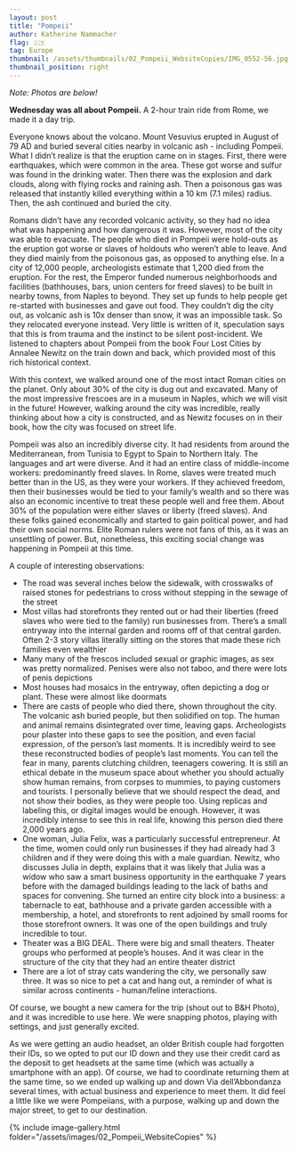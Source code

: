 ```yaml
---
layout: post
title: "Pompeii"
author: Katherine Nammacher
flag: 🇮🇹
tag: Europe
thumbnail: /assets/thumbnails/02_Pompeii_WebsiteCopies/IMG_0552-56.jpg
thumbnail_position: right
---
```


_Note: Photos are below!_

**Wednesday was all about Pompeii.** A 2-hour train ride from Rome, we made it a day trip.

Everyone knows about the volcano. Mount Vesuvius erupted in August of 79 AD and buried several cities nearby in volcanic ash - including Pompeii. What I didn’t realize is that the eruption came on in stages. First, there were earthquakes, which were common in the area. These got worse and sulfur was found in the drinking water. Then there was the explosion and dark clouds, along with flying rocks and raining ash. Then a poisonous gas was released that instantly killed everything within a 10 km (7.1 miles) radius. Then, the ash continued and buried the city.

Romans didn’t have any recorded volcanic activity, so they had no idea what was happening and how dangerous it was. However, most of the city was able to evacuate. The people who died in Pompeii were hold-outs as the eruption got worse or slaves of holdouts who weren’t able to leave. And they died mainly from the poisonous gas, as opposed to anything else. In a city of 12,000 people, archeologists estimate that 1,200 died from the eruption. For the rest, the Emperor funded numerous neighborhoods and facilities (bathhouses, bars, union centers for freed slaves) to be built in nearby towns, from Naples to beyond. They set up funds to help people get re-started with businesses and gave out food. They couldn’t dig the city out, as volcanic ash is 10x denser than snow, it was an impossible task. So they relocated everyone instead. Very little is written of it, speculation says that this is from trauma and the instinct to be silent post-incident. We listened to chapters about Pompeii from the book Four Lost Cities by Annalee Newitz on the train down and back, which provided most of this rich historical context.

With this context, we walked around one of the most intact Roman cities on the planet. Only about 30% of the city is dug out and excavated. Many of the most impressive frescoes are in a museum in Naples, which we will visit in the future! However, walking around the city was incredible, really thinking about how a city is constructed, and as Newitz focuses on in their book, how the city was focused on street life.

Pompeii was also an incredibly diverse city. It had residents from around the Mediterranean, from Tunisia to Egypt to Spain to Northern Italy. The languages and art were diverse. And it had an entire class of middle-income workers: predominantly freed slaves. In Rome, slaves were treated much better than in the US, as they were your workers. If they achieved freedom, then their businesses would be tied to your family’s wealth and so there was also an economic incentive to treat these people well and free them. About 30% of the population were either slaves or liberty (freed slaves). And these folks gained economically and started to gain political power, and had their own social norms. Elite Roman rulers were not fans of this, as it was an unsettling of power. But, nonetheless, this exciting social change was happening in Pompeii at this time.

A couple of interesting observations:

- The road was several inches below the sidewalk, with crosswalks of raised stones for pedestrians to cross without stepping in the sewage of the street
- Most villas had storefronts they rented out or had their liberties (freed slaves who were tied to the family) run businesses from. There’s a small entryway into the internal garden and rooms off of that central garden. Often 2-3 story villas literally sitting on the stores that made these rich families even wealthier
- Many many of the frescos included sexual or graphic images, as sex was pretty normalized. Penises were also not taboo, and there were lots of penis depictions
- Most houses had mosaics in the entryway, often depicting a dog or plant. These were almost like doormats
- There are casts of people who died there, shown throughout the city. The volcanic ash buried people, but then solidified on top. The human and animal remains disintegrated over time, leaving gaps. Archeologists pour plaster into these gaps to see the position, and even facial expression, of the person’s last moments. It is incredibly weird to see these reconstructed bodies of people’s last moments. You can tell the fear in many, parents clutching children, teenagers cowering. It is still an ethical debate in the museum space about whether you should actually show human remains, from corpses to mummies, to paying customers and tourists. I personally believe that we should respect the dead, and not show their bodies, as they were people too. Using replicas and labeling this, or digital images would be enough. However, it was incredibly intense to see this in real life, knowing this person died there 2,000 years ago.
- One woman, Julia Felix, was a particularly successful entrepreneur. At the time, women could only run businesses if they had already had 3 children and if they were doing this with a male guardian. Newitz, who discusses Julia in depth, explains that it was likely that Julia was a widow who saw a smart business opportunity in the earthquake 7 years before with the damaged buildings leading to the lack of baths and spaces for convening. She turned an entire city block into a business: a tabernacle to eat, bathhouse and a private garden accessible with a membership, a hotel, and storefronts to rent adjoined by small rooms for those storefront owners. It was one of the open buildings and truly incredible to tour.
- Theater was a BIG DEAL. There were big and small theaters. Theater groups who performed at people’s houses. And it was clear in the structure of the city that they had an entire theater district
- There are a lot of stray cats wandering the city, we personally saw three. It was so nice to pet a cat and hang out, a reminder of what is similar across continents - human/feline interactions.

Of course, we bought a new camera for the trip (shout out to B&H Photo), and it was incredible to use here. We were snapping photos, playing with settings, and just generally excited.

As we were getting an audio headset, an older British couple had forgotten their IDs, so we opted to put our ID down and they use their credit card as the deposit to get headsets at the same time (which was actually a smartphone with an app). Of course, we had to coordinate returning them at the same time, so we ended up walking up and down Via dell’Abbondanza several times, with actual business and experience to meet them. It did feel a little like we were Pompeiians, with a purpose, walking up and down the major street, to get to our destination.

{% include image-gallery.html folder="/assets/images/02_Pompeii_WebsiteCopies" %}

